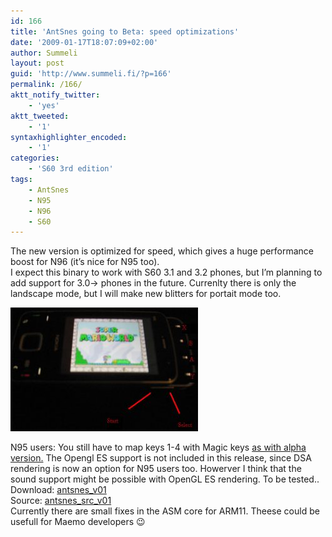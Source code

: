 ```yaml
---
id: 166
title: 'AntSnes going to Beta: speed optimizations'
date: '2009-01-17T18:07:09+02:00'
author: Summeli
layout: post
guid: 'http://www.summeli.fi/?p=166'
permalink: /166/
aktt_notify_twitter:
    - 'yes'
aktt_tweeted:
    - '1'
syntaxhighlighter_encoded:
    - '1'
categories:
    - 'S60 3rd edition'
tags:
    - AntSnes
    - N95
    - N96
    - S60
---
```


The new version is optimized for speed, which gives a huge performance boost for N96 (it’s nice for N95 too).  
I expect this binary to work with S60 3.1 and 3.2 phones, but I’m planning to add support for 3.0-&gt; phones in the future. Currenlty there is only the landscape mode, but I will make new blitters for portait mode too.

![N96 keymap](/jekyll-export//wp-content/uploads/2009/01/n96_keys-300x198.jpg)

N95 users: You still have to map keys 1-4 with Magic keys [as with alpha version.](/28) The Opengl ES support is not included in this release, since DSA rendering is now an option for N95 users too. Howerver I think that the sound support might be possible with OpenGL ES rendering. To be tested..  
Download: [antsnes\_v01](/jekyll-export//wp-content/uploads/2009/01/antsnes_v01.sis)  
Source: [antsnes\_src\_v01](/jekyll-export/wp-content/uploads/2009/01/antsnes_v02_src.zip)  
Currently there are small fixes in the ASM core for ARM11. Theese could be usefull for Maemo developers 😉
